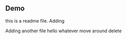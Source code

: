 ## Demo
this is a readme file.
Adding 

Adding another file
hello 
whatever
move around
delete
    

